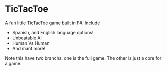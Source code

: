# TicTacToe

A fun little TicTacToe game built in F#. Include

- Spanish, and English language options!
- Unbeatable AI
- Human Vs Human
- And mant more!

Note this have two branchs, one is the full game. The other is just a core for a game.
